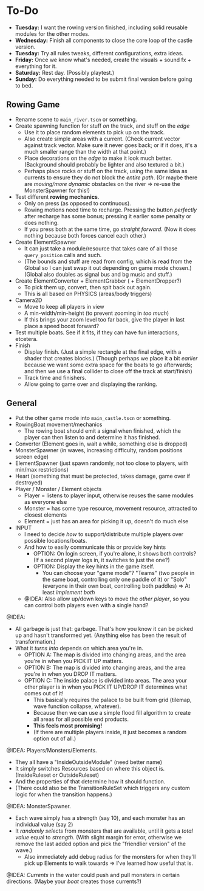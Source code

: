 
# To-Do

* **Tuesday:** I want the rowing version finished, including solid reusable modules for the other modes.
* **Wednesday:** Finish all components to close the core loop of the castle version.
* **Tuesday:** Try all rules tweaks, different configurations, extra ideas.
* **Friday:** Once we know what's needed, create the visuals + sound fx + everything for it.
* **Saturday:** Rest day. (Possibly playtest.)
* **Sunday:** Do everything needed to be submit final version before going to bed.


## Rowing Game

* Rename scene to `main_river.tscn` or something.
* Create spawning function for stuff _on_ the track, and stuff on the _edge_
  * Use it to place random elements to pick up on the track.
  * Also create simple areas with a current. (Check current vector against track vector. Make sure it never goes back; or if it does, it's a much smaller range than the width at that point.)
  * Place decorations on the _edge_ to make it look much better. (Background should probably be lighter and also textured a bit.)
  * Perhaps place rocks or stuff on the track, using the same idea as currents to ensure they do not block the _entire path_. (Or maybe there are _moving/more dynamic_ obstacles on the river => re-use the MonsterSpawner for this!)
* Test different **rowing mechanics**.
  * Only on press (as opposed to continuous).
  * Rowing motions need time to recharge. Pressing the button _perfectly_ after recharge has some bonus; pressing it earlier some penalty or does nothing.
  * If you press both at the same time, go _straight forward_. (Now it does nothing because both forces cancel each other.)
* Create ElementSpawner
  * It can just take a module/resource that takes care of all those `query_position` calls and such.
  * (The bounds and stuff are read from config, which is read from the Global so I can just swap it out depending on game mode chosen.) (Global also doubles as signal bus and bg music and stuff.)
* Create ElementConverter + ElementGrabber ( + ElementDropper?)
  * To pick them up, convert, then spit back out again.
  * This is all based on PHYSICS (areas/body triggers)
* Camera2D 
  * Move to keep all players in view
  * A min-width/min-height (to prevent zooming in _too much_)
  * If this brings your zoom level too far back, give the player in last place a speed boost forward?
* Test multiple boats. See if it fits, if they can have fun interactions, etcetera.
* Finish
  * Display finish. (Just a simple rectangle at the final edge, with a shader that creates blocks.) (Though perhaps we place it a bit _earlier_ because we want some extra space for the boats to go afterwards; and then we use a final collider to close off the track at start/finish)
  * Track time and finishers.
  * Allow going to game over and displaying the ranking.


## General

* Put the other game mode into `main_castle.tscn` or something.
* RowingBoat movement/mechanics
  * The rowing boat should emit a signal when finished, which the player can then listen to and determine it has finished.
* Converter (Element goes in, wait a while, something else is dropped)
* MonsterSpawner (in waves, increasing difficulty, random positions screen edge)
* ElementSpawner (just spawn randomly, not too close to players, with min/max restrictions)
* Heart (something that must be protected, takes damage, game over if destroyed)
* Player / Monster / Element objects
  * Player = listens to player input, otherwise reuses the same modules as everyone else
  * Monster = has some type resource, movement resource, attracted to closest elements
  * Element = just has an area for picking it up, doesn't do much else
* INPUT
  * I need to decide _how_ to support/distribute multiple players over possible locations/boats.
  * And how to easily communicate this or provide key hints
    * OPTION: On login screen, if you're alone, it shows both controls? (If a second player logs in, it switches to just the one?)
    * OPTION: Display the key hints in the game itself.
      * You can choose your "game mode"? "Teams" (two people in the same boat, controlling only one paddle of it) or "Solo" (everyone in their own boat, controlling both paddles) => At least _implement both_
  * @IDEA: Also allow up/down keys to move the _other player_, so you can control both players even with a single hand?






@IDEA: 
* All garbage is just that: garbage. That's how you know it can be picked up and hasn't transformed yet. (Anything else has been the result of transformation.)
* What it _turns into_ depends on which area you're in.
  * OPTION A: The map is divided into changing areas, and the area you're in when you PICK IT UP matters.
  * OPTION B: The map is divided into changing areas, and the area you're in when you DROP IT matters.
  * OPTION C: The inside palace is divided into areas. The area your other player is in when you PICK IT UP/DROP IT determines what comes out of it!
    * This basically requires the palace to be built from grid (tilemap, wave function collapse, whatever).
    * Because then we can use a simple flood fill algorithm to create all areas for all possible end products.
    * **This feels most promising!**
    * (If there are multiple players inside, it just becomes a random option out of all.) 

@IDEA: Players/Monsters/Elements.
* They all have a "InsideOutsideModule" (need better name)
* It simply switches Resources based on where this object is. (InsideRuleset or OutsideRuleset)
* And the properties of that determine how it should function.
* (There could also be the TransitionRuleSet which triggers any custom logic for when the transition happens.)

@IDEA: MonsterSpawner.
* Each wave simply has a strength (say 10), and each monster has an individual value (say 2)
* It _randomly selects_ from monsters that are available, until it gets a _total value_ equal to _strength_. (With slight margin for error, otherwise we remove the last added option and pick the "friendlier version" of the wave.)
  * Also immediately add debug radius for the monsters for when they'll pick up Elements to walk towards => I've learned how useful that is.

@IDEA: _Currents_ in the water could push and pull monsters in certain directions. (Maybe your _boat_ creates those currents?)